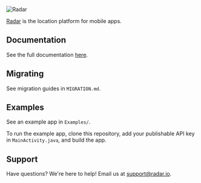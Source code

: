 ![Radar](https://raw.githubusercontent.com/radarlabs/radar-sdk-android/master/logo.png?v=3)

[Radar](https://radar.io) is the location platform for mobile apps.

## Documentation

See the full documentation [here](https://radar.io/documentation).

## Migrating

See migration guides in `MIGRATION.md`.

## Examples

See an example app in `Examples/`.

To run the example app, clone this repository, add your publishable API key in `MainActivity.java`, and build the app.

## Support

Have questions? We're here to help! Email us at [support@radar.io](mailto:support@radar.io).
